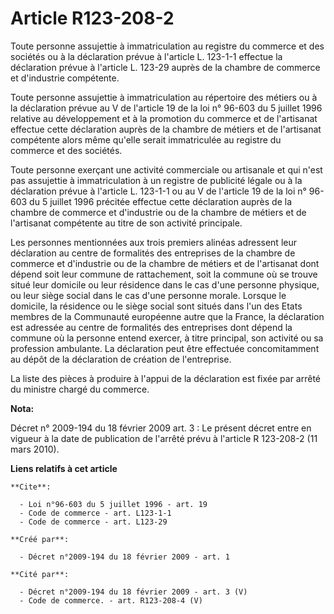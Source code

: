 # Article R123-208-2

Toute personne assujettie à immatriculation au registre du commerce et des sociétés ou à la déclaration prévue à l'article L.
123-1-1 effectue la déclaration prévue à l'article L. 123-29 auprès de la chambre de commerce et d'industrie compétente. 

Toute personne assujettie à immatriculation au répertoire des métiers ou à la déclaration prévue au V de l'article 19 de la
loi n° 96-603 du 5 juillet 1996 relative au développement et à la promotion du commerce et de l'artisanat effectue cette
déclaration auprès de la chambre de métiers et de l'artisanat compétente alors même qu'elle serait immatriculée au registre
du commerce et des sociétés. 

Toute personne exerçant une activité commerciale ou artisanale et qui n'est pas assujettie à immatriculation à un registre de
publicité légale ou à la déclaration prévue à l'article L. 123-1-1 ou au V de l'article 19 de la loi n° 96-603 du 5 juillet
1996 précitée effectue cette déclaration auprès de la chambre de commerce et d'industrie ou de la chambre de métiers et de
l'artisanat compétente au titre de son activité principale. 

Les personnes mentionnées aux trois premiers alinéas adressent leur déclaration au centre de formalités des entreprises de la
chambre de commerce et d'industrie ou de la chambre de métiers et de l'artisanat dont dépend soit leur commune de
rattachement, soit la commune où se trouve situé leur domicile ou leur résidence dans le cas d'une personne physique, ou leur
siège social dans le cas d'une personne morale. Lorsque le domicile, la résidence ou le siège social sont situés dans l'un
des Etats membres de la Communauté européenne autre que la France, la déclaration est adressée au centre de formalités des
entreprises dont dépend la commune où la personne entend exercer, à titre principal, son activité ou sa profession ambulante.
La déclaration peut être effectuée concomitamment au dépôt de la déclaration de création de l'entreprise. 

La liste des pièces à produire à l'appui de la déclaration est fixée par arrêté du ministre chargé du commerce.

**Nota:**

Décret n° 2009-194 du 18 février 2009 art. 3 : Le présent décret entre en vigueur à la date de publication de l'arrêté prévu
à l'article       R 123-208-2 (11 mars 2010).

**Liens relatifs à cet article**

	**Cite**:

	  - Loi n°96-603 du 5 juillet 1996 - art. 19
	  - Code de commerce - art. L123-1-1
	  - Code de commerce - art. L123-29

	**Créé par**:

	  - Décret n°2009-194 du 18 février 2009 - art. 1

	**Cité par**:

	  - Décret n°2009-194 du 18 février 2009 - art. 3 (V)
	  - Code de commerce. - art. R123-208-4 (V)
